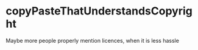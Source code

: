 # copyPasteThatUnderstandsCopyright
Maybe more people properly mention licences, when it is less hassle

